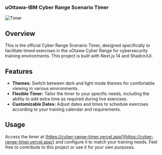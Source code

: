 ### uOttawa-IBM Cyber Range Scenario Timer

![Timer](https://github.com/UOttawa-Cyber-Range-Scenarios/scenario-countdown/assets/46465622/16b849ab-0002-450f-b469-ba2e7433ea46)

## Overview

This is the official Cyber Range Scenario Timer, designed specifically to facilitate timed exercises in the uOtawa Cyber Range for cybersecurity training environments. This project is built with Next.js 14 and Shadcn/UI.

## Features
- **Themes:** Switch between dark and light mode themes for comfortable viewing in various environments.
- **Flexible Timer:** Tailor the timer to your specific needs, including the ability to add extra time as required during live exercises.
- **Customizable Dates:** Adjust dates and times to schedule exercises according to your training calendar and requirements.

## Usage

Access the timer at [https://cyber-range-timer.vercel.app/](https://cyber-range-timer.vercel.app/) and configure it to match your training needs. Feel free to contribute to this project or use it for your own purposes. 
